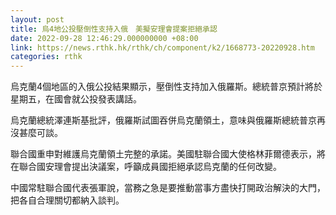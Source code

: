 ```yaml
---
layout: post
title: 烏4地公投壓倒性支持入俄　美擬安理會提案拒絕承認
date: 2022-09-28 12:46:29.000000000 +08:00
link: https://news.rthk.hk/rthk/ch/component/k2/1668773-20220928.htm
categories: rthk
---
```


烏克蘭4個地區的入俄公投結果顯示，壓倒性支持加入俄羅斯。總統普京預計將於星期五，在國會就公投發表講話。

烏克蘭總統澤連斯基批評，俄羅斯試圖吞併烏克蘭領土，意味與俄羅斯總統普京再沒甚麼可談。

聯合國重申對維護烏克蘭領土完整的承諾。美國駐聯合國大使格林菲爾德表示，將在聯合國安理會提出決議案，呼籲成員國拒絕承認烏克蘭的任何改變。

中國常駐聯合國代表張軍說，當務之急是要推動當事方盡快打開政治解決的大門，把各自合理關切都納入談判。
